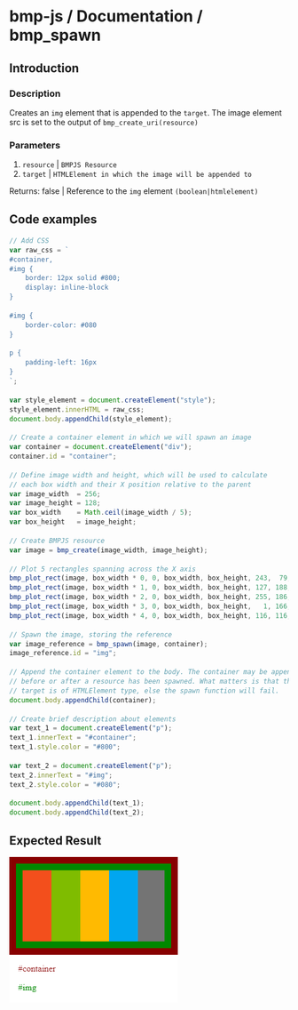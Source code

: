 # bmp-js / Documentation / bmp_spawn
## Introduction

### Description

Creates an `img` element that is appended to the `target`. The image element src is set to the output of `bmp_create_uri(resource)`

### Parameters

1. `resource` | `BMPJS Resource`
2. `target` | `HTMLElement in which the image will be appended to`

Returns: false | Reference to the `img` element `(boolean|htmlelement)`

## Code examples

```js
// Add CSS
var raw_css = `
#container,
#img {
    border: 12px solid #800;
    display: inline-block
}

#img {
    border-color: #080
}

p {
    padding-left: 16px
}
`;

var style_element = document.createElement("style");
style_element.innerHTML = raw_css;
document.body.appendChild(style_element);

// Create a container element in which we will spawn an image
var container = document.createElement("div");
container.id = "container";

// Define image width and height, which will be used to calculate
// each box width and their X position relative to the parent
var image_width  = 256;
var image_height = 128;
var box_width    = Math.ceil(image_width / 5);
var box_height   = image_height;

// Create BMPJS resource
var image = bmp_create(image_width, image_height);

// Plot 5 rectangles spanning across the X axis
bmp_plot_rect(image, box_width * 0, 0, box_width, box_height, 243,  79,  28);
bmp_plot_rect(image, box_width * 1, 0, box_width, box_height, 127, 188,   0);
bmp_plot_rect(image, box_width * 2, 0, box_width, box_height, 255, 186,   1);
bmp_plot_rect(image, box_width * 3, 0, box_width, box_height,   1, 166, 240);
bmp_plot_rect(image, box_width * 4, 0, box_width, box_height, 116, 116, 116);

// Spawn the image, storing the reference
var image_reference = bmp_spawn(image, container);
image_reference.id = "img";

// Append the container element to the body. The container may be appended
// before or after a resource has been spawned. What matters is that the
// target is of HTMLElement type, else the spawn function will fail.
document.body.appendChild(container);

// Create brief description about elements
var text_1 = document.createElement("p");
text_1.innerText = "#container";
text_1.style.color = "#800";

var text_2 = document.createElement("p");
text_2.innerText = "#img";
text_2.style.color = "#080";

document.body.appendChild(text_1);
document.body.appendChild(text_2);
```

## Expected Result

![expected-result](./img/010.png)

